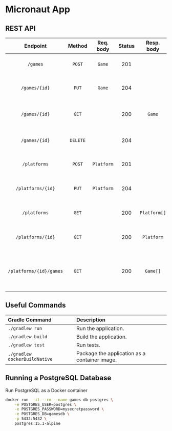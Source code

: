 # Micronaut App

## REST API

|        Endpoint	        |  Method  | Req. body  | Status |  Resp. body  | Description    		                                    |
|:-----------------------:|:--------:|:----------:|:------:|:------------:|:-----------------------------------------------------|
|        `/games`         |  `POST`  |   `Game`   |  201   |              | Add a new game to the catalog                        |
|      `/games/{id}`      |  `PUT`   |   `Game`   |  204   |              | Update the game with the given `{id}`                |
|      `/games/{id}`      |  `GET`   |            |  200   |    `Game`    | Get the game with the given `{id}`                   |
|      `/games/{id}`      | `DELETE` |            |  204   |              | Delete the game with the given `{id}`                |
|      `/platforms`       |  `POST`  | `Platform` |  201   |              | Add a new platform to the catalog                    |
|    `/platforms/{id}`    |  `PUT`   | `Platform` |  204   |              | Update the platform with the given `{id}`            |
|      `/platforms`       |  `GET`   |            |  200   | `Platform[]` | Get all platforms in the catalog                     |
|    `/platforms/{id}`    |  `GET`   |            |  200   |  `Platform`  | Get the platform with the given `{id}`               |
| `/platforms/{id}/games` |  `GET`   |            |  200   |   `Game[]`   | Get all games for the platform with the given `{id}` |

## Useful Commands

| Gradle Command	             | Description                                   |
|:------------------------------|:----------------------------------------------|
| `./gradlew run`               | Run the application.                          |
| `./gradlew build`             | Build the application.                        |
| `./gradlew test`              | Run tests.                                    |
| `./gradlew dockerBuildNative` | Package the application as a container image. |

## Running a PostgreSQL Database

Run PostgreSQL as a Docker container

```bash
docker run  -it --rm --name games-db-postgres \
    -e POSTGRES_USER=postgres \
    -e POSTGRES_PASSWORD=mysecretpassword \
    -e POSTGRES_DB=gamesdb \
    -p 5432:5432 \
    postgres:15.1-alpine
```
